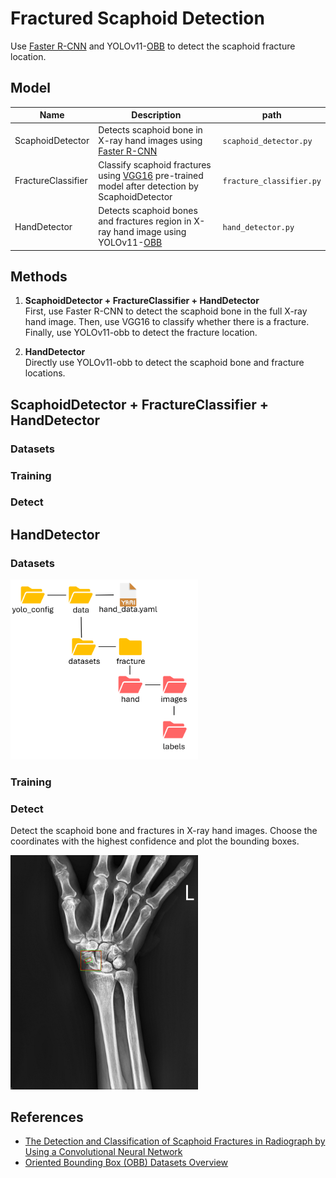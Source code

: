 # Fractured Scaphoid Detection

Use [Faster R-CNN](https://arxiv.org/abs/1506.01497) and YOLOv11-[OBB](https://docs.ultralytics.com/datasets/obb/) to detect the scaphoid fracture location.

## Model

| Name | Description | path|
|---|---|---|
|ScaphoidDetector| Detects scaphoid bone in X-ray hand images using [Faster R-CNN](https://arxiv.org/abs/1506.01497)| `scaphoid_detector.py`|
|FractureClassifier| Classify scaphoid fractures using [VGG16](https://pytorch.org/vision/main/models/generated/torchvision.models.vgg16.html) pre-trained model after detection by ScaphoidDetector | `fracture_classifier.py`|
|HandDetector| Detects scaphoid bones and fractures region in X-ray hand image using YOLOv11-[OBB](https://docs.ultralytics.com/datasets/obb/)|`hand_detector.py`|



## Methods

1. **ScaphoidDetector + FractureClassifier + HandDetector**\
First, use Faster R-CNN to detect the scaphoid bone in the full X-ray hand image. Then, use VGG16 to classify whether there is a fracture. Finally, use YOLOv11-obb to detect the fracture location.

2. **HandDetector**\
Directly use YOLOv11-obb to detect the scaphoid bone and fracture locations.


## ScaphoidDetector + FractureClassifier + HandDetector
### Datasets

### Training


### Detect


## HandDetector
### Datasets
<img src="assets/hand_datasets.png" width=300>

### Training

### Detect
Detect the scaphoid bone and fractures in X-ray hand images. Choose the coordinates with the highest confidence and plot the bounding boxes.

<img src="assets/hand_detect.png" width=300>


## References
- [The Detection and Classification of Scaphoid Fractures in Radiograph by Using a Convolutional Neural Network](https://pubmed.ncbi.nlm.nih.gov/39518391/)
- [Oriented Bounding Box (OBB) Datasets Overview](https://docs.ultralytics.com/datasets/obb/)
